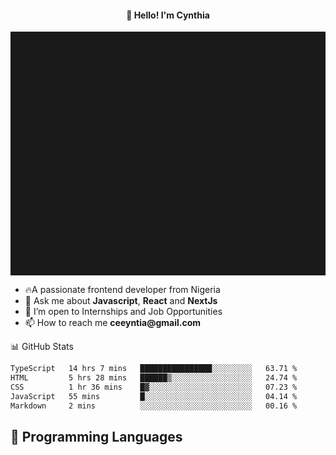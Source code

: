 <h4 align="center">👋 Hello! I'm Cynthia</h4>

<hr style="height:10%; margin-left:0; margin-right:0;" />

<div align="left">
  <ul>
  <li>🔥A passionate frontend developer from Nigeria</li>
  <li>💬 Ask me about <strong>Javascript</strong>, <strong>React</strong> and <strong> NextJs</strong></li>
  <li>👯 I’m open to Internships and Job Opportunities</li>
  <li>📫 How to reach me <strong>ceeyntia@gmail.com</strong></li>
</ul>
</div
  
## 📊 GitHub Stats

<!--START_SECTION:waka-->

```txt
TypeScript   14 hrs 7 mins   ████████████████░░░░░░░░░   63.71 %
HTML         5 hrs 28 mins   ██████▒░░░░░░░░░░░░░░░░░░   24.74 %
CSS          1 hr 36 mins    █▓░░░░░░░░░░░░░░░░░░░░░░░   07.23 %
JavaScript   55 mins         █░░░░░░░░░░░░░░░░░░░░░░░░   04.14 %
Markdown     2 mins          ░░░░░░░░░░░░░░░░░░░░░░░░░   00.16 %
```

<!--END_SECTION:waka-->

## 💬 Programming Languages

<!--START_SECTION:languages-->
<!--END_SECTION:languages-->
